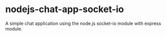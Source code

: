 # nodejs-chat-app-socket-io
A simple chat application using the node.js socket-io module with express module.
